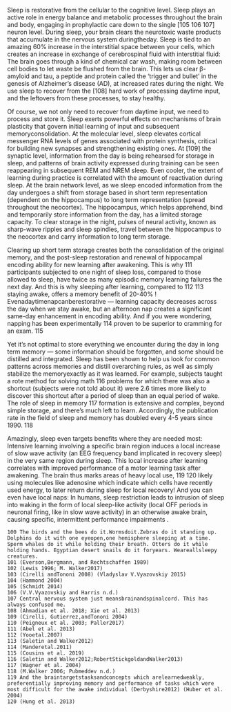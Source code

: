 Sleep is restorative from the cellular to the cognitive level. Sleep plays an active role in energy balance and metabolic processes throughout the brain and body, engaging in prophylactic care down to the single [105 106 107] neuron level. During sleep, your brain clears the neurotoxic waste products that accumulate in the nervous system duringtheday. Sleep is tied to an amazing 60% increase in the interstitial space between your cells, which creates an increase in exchange of cerebrospinal fluid with interstitial fluid: The brain goes through a kind of chemical car wash, making room between cell bodies to let waste be flushed from the brain. This lets us clear β-amyloid and tau, a peptide and protein called the ‘trigger and bullet’ in the genesis of Alzheimer’s disease (AD), at increased rates during the night. We use sleep to recover from the [108] hard work of processing daytime input, and the leftovers from these processes, to stay healthy. 

Of course, we not only need to recover from daytime input, we need to process and store it. Sleep exerts powerful effects on mechanisms of brain plasticity that govern initial learning of input and subsequent memoryconsolidation. At the molecular level, sleep elevates cortical messenger RNA levels of genes associated with protein synthesis, critical for building new synapses and strengthening existing ones. At [109] the synaptic level, information from the day is being rehearsed for storage in sleep, and patterns of brain activity expressed during training can be seen reappearing in subsequent REM and NREM sleep. Even cooler, the extent of learning during practice is correlated with the amount of reactivation during sleep. At the brain network level, as we sleep encoded information from the day undergoes a shift from storage based in short term representation (dependent on the hippocampus) to long term representation (spread throughout the neocortex). The hippocampus, which helps apprehend, bind and temporarily store information from the day, has a limited storage capacity. To clear storage in the night, pulses of neural activity, known as sharp-wave ripples and sleep spindles, travel between the hippocampus to the neocortex and carry information to long term storage. 

Clearing up short term storage creates both the consolidation of the original memory, and the post-sleep restoration and renewal of hippocampal encoding ability for new learning after awakening. This is why 111 participants subjected to one night of sleep loss, compared to those allowed to sleep, have twice as many episodic memory learning failures the next day. And this is why sleeping after learning, compared to 112 113 staying awake, offers a memory benefit of 20-40% ! Evenadaytimenapcanberestorative — learning capacity decreases across the day when we stay awake, but an afternoon nap creates a significant same-day enhancement in encoding ability. And if you were wondering, napping has been experimentally 114 proven to be superior to cramming for an exam.  115

Yet it’s not optimal to store everything we encounter during the day in long term memory — some information should be forgotten, and some should be distilled and integrated. Sleep has been shown to help us look for common patterns across memories and distill overarching rules, as well as simply stabilize the memoryexactly as it was learned. For example, subjects taught a rote method for solving math 116 problems for which there was also a shortcut (subjects were not told about it) were 2.6 times more likely to discover this shortcut after a period of sleep than an equal period of wake. The role of sleep in memory 117 formation is extensive and complex, beyond simple storage, and there’s much left to learn. Accordingly, the publication rate in the field of sleep and memory has doubled every 4-5 years since 1990.  118 

Amazingly, sleep even targets benefits where they are needed most: Intensive learning involving a specific brain region induces a local increase of slow wave activity (an EEG frequency band implicated in recovery sleep) in the very same region during sleep. This local increase after learning correlates with improved performance of a motor learning task after awakening. The brain thus marks areas of heavy local use, 119 120 likely using molecules like adenosine which indicate which cells have recently used energy, to later return during sleep for local recovery! And you can even have local naps: In humans, sleep restriction leads to intrusion of sleep into waking in the form of local sleep-like activity (local OFF periods in neuronal firing, like in slow wave activity) in an otherwise awake brain, causing specific, intermittent performance impairments . 

```
100 The birds and the bees do it.Wormsdoit.Zebras do it standing up. Dolphins do it with one eyeopen,one hemisphere sleeping at a time. Sperm whales do it while holding their breath. Otters do it while holding hands. Egyptian desert snails do it foryears. Weareallsleepy creatures.  
101 (Everson,Bergmann, and Rechtschaffen 1989) 
102 (Lewis 1996; M. Walker2017) 
103 (Cirelli andTononi 2008) (Vladyslav V.Vyazovskiy 2015) 
104 (Hammond 2004) 
105 (Schmidt 2014) 
106 (V.V.Vyazovskiy and Harris n.d.) 
107 Central nervous system just meansbrainandspinalcord. This has always confused me.  
108 (Ahmadian et al. 2018; Xie et al. 2013) 
109 (Cirelli, Gutierrez,andTononi 2004) 
110 (Peigneux et al. 2003; Paller2017) 
111 (Abel et al. 2013) 
112 (Yooetal.2007) 
113 (Saletin and Walker2012) 
114 (Manderetal.2011) 
115 (Cousins et al. 2019) 
116 (Saletin and Walker2012;RobertStickgoldandWalker2013) 
117 (Wagner et al. 2004) 
118 (M.Walker 2006; Pubmeddev n.d.) 
119 And the braintargetstasksandconcepts which arelearnedweakly, preferentially improving memory and performance of tasks which were most difficult for the awake individual (Derbyshire2012) (Huber et al. 2004) 
120 (Hung et al. 2013) 
```

